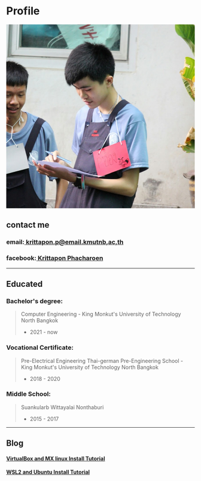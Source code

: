 # Profile
![alt text](IMG_7739-1.jpg "Profile picture")

## contact me

### email:[ krittapon.p@email.kmutnb,ac,th](mailto:krittapon.p@kmutnb.ac.th)
### facebook:[ Krittapon Phacharoen](https://facebook.com/krittapon.phacharoen)

---------------------------------------------------------------

## Educated

### Bachelor's degree:
> Computer Engineering - King Monkut's University of Technology North Bangkok
> - 2021 - now

### Vocational Certificate:
> Pre-Electrical Engineering Thai-german Pre-Engineering School - King Monkut's University of Technology North Bangkok
>  - 2018 - 2020

### Middle School:
> Suankularb Wittayalai Nonthaburi
>  - 2015 - 2017

----------------------------------------------------------------


## Blog
#### [VirtualBox and MX linux Install Tutorial]((https://pkrittapon.github.io/Install_linux_virtual-machine.html))
#### [WSL2 and Ubuntu Install Tutorial](https://pkrittapon.github.io/Install_linux.html)

